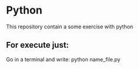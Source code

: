 # Python
This repository contain a some exercise with python
<h2>For execute just:</h2>

<p>Go in a terminal and write: python name_file.py</p>
